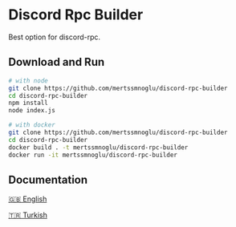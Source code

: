 # Discord Rpc Builder

Best option for discord-rpc.

## Download and Run

```bash
# with node
git clone https://github.com/mertssmnoglu/discord-rpc-builder
cd discord-rpc-builder
npm install
node index.js

# with docker
git clone https://github.com/mertssmnoglu/discord-rpc-builder
cd discord-rpc-builder
docker build . -t mertssmnoglu/discord-rpc-builder
docker run -it mertssmnoglu/discord-rpc-builder
```

## Documentation

[🇬🇧 English](https://github.com/mertssmnoglu/discord-rpc-builder/tree/master/docs/english.md)

[🇹🇷 Turkish](https://github.com/mertssmnoglu/discord-rpc-builder/tree/master/docs/türkçe.md)